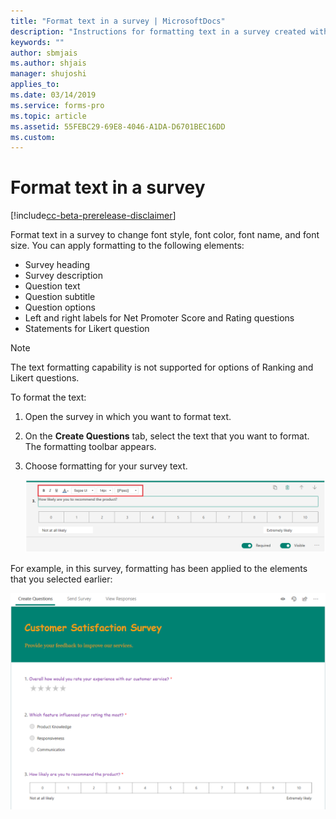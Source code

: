 ```yaml
---
title: "Format text in a survey | MicrosoftDocs"
description: "Instructions for formatting text in a survey created with Microsoft Forms Pro"
keywords: ""
author: sbmjais
ms.author: shjais
manager: shujoshi
applies_to: 
ms.date: 03/14/2019
ms.service: forms-pro
ms.topic: article
ms.assetid: 55FEBC29-69E8-4046-A1DA-D6701BEC16DD
ms.custom: 
---
```


# Format text in a survey

[!include[cc-beta-prerelease-disclaimer](includes/cc-beta-prerelease-disclaimer.md)]

Format text in a survey to change font style, font color, font name, and font size. You can apply formatting to the following elements:

- Survey heading
- Survey description
- Question text
- Question subtitle
- Question options
- Left and right labels for Net Promoter Score and Rating questions
- Statements for Likert question

> [!NOTE]
> The text formatting capability is not supported for options of Ranking and Likert questions.

To format the text:

1.	Open the survey in which you want to format text.

2.	On the **Create Questions** tab, select the text that you want to format. The formatting toolbar appears.

3. Choose formatting for your survey text.

    ![Apply text formatting](media/text-format.png "Apply text formatting")


For example, in this survey, formatting has been applied to the elements that you selected earlier:

![Formatting applied to a survey](media/survey-text-format.png "Formatting applied to a survey")

